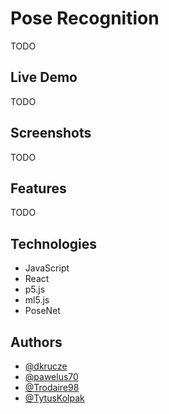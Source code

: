 # Pose Recognition

TODO


## Live Demo

TODO


## Screenshots

TODO


## Features

TODO


## Technologies

- JavaScript
- React
- p5.js
- ml5.js
- PoseNet


## Authors

- [@dkrucze](https://github.com/TheKiromen)
- [@pawelus70](https://github.com/pawelus70)
- [@Trodaire98](https://github.com/Trodaire98)
- [@TytusKolpak](https://github.com/TytusKolpak)
